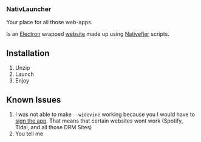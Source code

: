 ### NativLauncher
 Your place for all those web-apps.
 
 Is an [Electron](https://www.electronjs.org/) wrapped [website](https://ryslavyvaclav.github.io/NativLauncher-web/) made up using [Nativefier](https://github.com/nativefier/nativefier/) scripts.
 
## Installation
1. Unzip
2. Launch
3. Enjoy

## Known Issues
1. I was not able to make `--widevine` working because you I would have to [sign the app](https://github.com/nativefier/nativefier/issues/1147#issuecomment-828750362).
   That means that certain websites wont work (Spotify, Tidal, and all those DRM Sites)
2. You tell me
